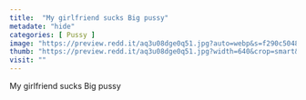 ```yaml
---
title:  "My girlfriend sucks Big pussy"
metadate: "hide"
categories: [ Pussy ]
image: "https://preview.redd.it/aq3u08dge0q51.jpg?auto=webp&s=f290c5048879f54f368ef4004b85ee0fe8621c9b"
thumb: "https://preview.redd.it/aq3u08dge0q51.jpg?width=640&crop=smart&auto=webp&s=910a2c7fc34b70d02cdb2cce23efee78fb09bfbf"
visit: ""
---
```

My girlfriend sucks Big pussy
